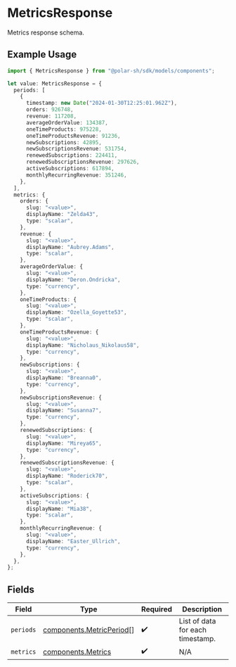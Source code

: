 # MetricsResponse

Metrics response schema.

## Example Usage

```typescript
import { MetricsResponse } from "@polar-sh/sdk/models/components";

let value: MetricsResponse = {
  periods: [
    {
      timestamp: new Date("2024-01-30T12:25:01.962Z"),
      orders: 926748,
      revenue: 117208,
      averageOrderValue: 134387,
      oneTimeProducts: 975228,
      oneTimeProductsRevenue: 91236,
      newSubscriptions: 42895,
      newSubscriptionsRevenue: 531754,
      renewedSubscriptions: 224411,
      renewedSubscriptionsRevenue: 297626,
      activeSubscriptions: 617894,
      monthlyRecurringRevenue: 351246,
    },
  ],
  metrics: {
    orders: {
      slug: "<value>",
      displayName: "Zelda43",
      type: "scalar",
    },
    revenue: {
      slug: "<value>",
      displayName: "Aubrey.Adams",
      type: "scalar",
    },
    averageOrderValue: {
      slug: "<value>",
      displayName: "Deron.Ondricka",
      type: "currency",
    },
    oneTimeProducts: {
      slug: "<value>",
      displayName: "Ozella_Goyette53",
      type: "scalar",
    },
    oneTimeProductsRevenue: {
      slug: "<value>",
      displayName: "Nicholaus_Nikolaus58",
      type: "currency",
    },
    newSubscriptions: {
      slug: "<value>",
      displayName: "Breanna0",
      type: "currency",
    },
    newSubscriptionsRevenue: {
      slug: "<value>",
      displayName: "Susanna7",
      type: "currency",
    },
    renewedSubscriptions: {
      slug: "<value>",
      displayName: "Mireya65",
      type: "currency",
    },
    renewedSubscriptionsRevenue: {
      slug: "<value>",
      displayName: "Roderick70",
      type: "scalar",
    },
    activeSubscriptions: {
      slug: "<value>",
      displayName: "Mia38",
      type: "scalar",
    },
    monthlyRecurringRevenue: {
      slug: "<value>",
      displayName: "Easter_Ullrich",
      type: "currency",
    },
  },
};
```

## Fields

| Field                                                                | Type                                                                 | Required                                                             | Description                                                          |
| -------------------------------------------------------------------- | -------------------------------------------------------------------- | -------------------------------------------------------------------- | -------------------------------------------------------------------- |
| `periods`                                                            | [components.MetricPeriod](../../models/components/metricperiod.md)[] | :heavy_check_mark:                                                   | List of data for each timestamp.                                     |
| `metrics`                                                            | [components.Metrics](../../models/components/metrics.md)             | :heavy_check_mark:                                                   | N/A                                                                  |